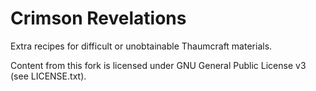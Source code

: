 # Crimson Revelations
Extra recipes for difficult or unobtainable Thaumcraft materials.



Content from this fork is licensed under GNU General Public License v3 (see LICENSE.txt).


